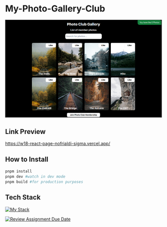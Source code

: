 # My-Photo-Gallery-Club

![image](assets/images/web_ss.png)

## Link Preview

<https://w18-react-page-nofrialdi-sigma.vercel.app/>

## How to Install

```bash
pnpm install
pnpm dev #watch in dev mode
pnpm build #for production purposes
```

## Tech Stack

[![My Stack](https://skillicons.dev/icons?i=ts,tailwind,react,vite,git,nodejs,github,vscode)](https://skillicons.dev)

[![Review Assignment Due Date](https://classroom.github.com/assets/deadline-readme-button-24ddc0f5d75046c5622901739e7c5dd533143b0c8e959d652212380cedb1ea36.svg)](https://classroom.github.com/a/so4zIuuG)
